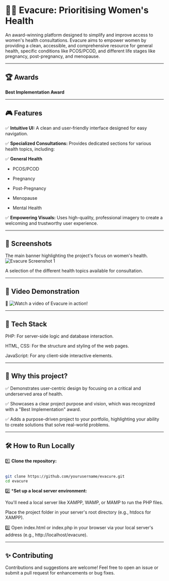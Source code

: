 # 👩‍⚕️ Evacure: Prioritising Women's Health
An award-winning platform designed to simplify and improve access to women's health consultations. Evacure aims to empower women by providing a clean, accessible, and comprehensive resource for general health, specific conditions like PCOS/PCOD, and different life stages like pregnancy, post-pregnancy, and menopause.

---

## 🏆 Awards

**Best Implementation Award**

---

## 🎮 Features

✅ **Intuitive UI:** A clean and user-friendly interface designed for easy navigation.

✅ **Specialized Consultations:** Provides dedicated sections for various health topics, including:

✅ **General Health**

- PCOS/PCOD

- Pregnancy

- Post-Pregnancy

- Menopause

- Mental Health

✅ **Empowering Visuals:** Uses high-quality, professional imagery to create a welcoming and trustworthy user experience.

---

## 📸 Screenshots
The main banner highlighting the project's focus on women's health.
![Evacure Screenshot 1](<img width="1895" height="839" alt="Image" src="https://github.com/user-attachments/assets/88169721-ecd5-4df9-9590-59e5703a1030" />)

A selection of the different health topics available for consultation.

---

## 🎥 Video Demonstration
🔗 ![Watch a video of Evacure in action!](https://drive.google.com/drive/u/1/folders/19WwRAL7WWKHgsDdU3A2F7w_VMZ0NoIgX)

---


## 🚀 Tech Stack

PHP: For server-side logic and database interaction.

HTML, CSS: For the structure and styling of the web pages.

JavaScript: For any client-side interactive elements.

---

## 🎯 Why this project?

✅ Demonstrates user-centric design by focusing on a critical and underserved area of health.

✅ Showcases a clear project purpose and vision, which was recognized with a "Best Implementation" award.

✅ Adds a purpose-driven project to your portfolio, highlighting your ability to create solutions that solve real-world problems.

---

## 🛠️ How to Run Locally

1️⃣ **Clone the repository:**

```Bash

git clone https://github.com/yourusername/evacure.git
cd evacure
```

2️⃣ ***Set up a local server environment:**

You'll need a local server like XAMPP, WAMP, or MAMP to run the PHP files.

Place the project folder in your server's root directory (e.g., htdocs for XAMPP).

3️⃣ Open index.html or index.php in your browser via your local server's address (e.g., http://localhost/evacure).

---

## ✨ Contributing

Contributions and suggestions are welcome!
Feel free to open an issue or submit a pull request for enhancements or bug fixes.
